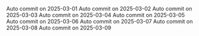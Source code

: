 
Auto commit on 2025-03-01
Auto commit on 2025-03-02
Auto commit on 2025-03-03
Auto commit on 2025-03-04
Auto commit on 2025-03-05
Auto commit on 2025-03-06
Auto commit on 2025-03-07
Auto commit on 2025-03-08
Auto commit on 2025-03-09
